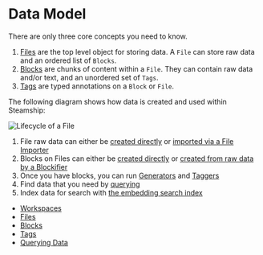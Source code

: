 <a id="data-model"></a>

# Data Model

There are only three core concepts you need to know.

1. [Files](/data/files.md#files) are the top level object for storing data. A `File` can store raw data and an ordered list of `Blocks`.
2. [Blocks](/data/blocks.md#blocks) are chunks of content within a `File`.  They can contain raw data and/or text, and an unordered set of `Tags`.
3. [Tags](/data/tags.md#tags) are typed annotations on a `Block` or `File`.

The following diagram shows how data is created and used within Steamship:

![Lifecycle of a File](/data/data/file-lifecycle.png)
1. File raw data can either be [created directly](/data/files.md#creating-files-directly) or [imported via a File Importer](/data/../plugins/using/importers/index.md#file-importers)
2. Blocks on Files can either be [created directly](/data/blocks.md#creating-blocks) or [created from raw data by a Blockifier](/data/../plugins/using/blockifiers/index.md#blockifiers)
3. Once you have blocks, you can run [Generators](/data/../plugins/using/generators/index.md#generators) and [Taggers](/data/../plugins/using/taggers/index.md#taggers)
4. Find data that you need by [querying](/data/queries/index.md#queries)
5. Index data for search with [the embedding search index](/data/../embedding-search/index.md#embedding-search-index)

* [Workspaces](/data/workspaces.md)
* [Files](/data/files.md)
* [Blocks](/data/blocks.md)
* [Tags](/data/tags.md)
* [Querying Data](/data/queries/index.md)
